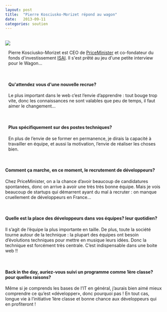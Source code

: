 ```yaml
---
layout: post
title:  "Pierre Kosciusko-Morizet répond au wagon"
date:   2013-09-11
categories: soutien
---
```



<br/>
<div class="row-fluid">
	<div class="span4 center">
		<img src="/assets/pkm.jpg">
	</div>
	<div class="span8"style="padding-left:10px;">
		<p class="justify">Pierre Kosciusko-Morizet est CEO de <a href="http://www.priceminister.com/">PriceMinister</a> et co-fondateur du fonds d'investissement <a href="http://www.isai.fr/">ISAI</a>. Il s'est prêté au jeu d'une petite interview pour le Wagon...</p>
		<br/>
		<h4 class="bold">Qu'attendez vous d'une nouvelle recrue?</h4>
		<p class="justify">Le plus important dans le web c’est l’envie d’apprendre : tout bouge trop vite, donc les connaissances ne sont valables que peu de temps, il faut aimer le changement...</p>
		<br/>
		<h4 class="bold">Plus spécifiquement sur des postes techniques?</h4>
		<p class="justify">En plus de l’envie de se former en permanence, je dirais la capacité à travailler en équipe, et aussi la motivation, l’envie de réaliser les choses bien.</p>
	</div>
</div>


<br/>


<h4 class="bold">Comment ça marche, en ce moment, le recrutement de développeurs?</h4>
<p class="justify">Chez PriceMinister, on a la chance d’avoir beaucoup de candidatures spontanées, donc on arrive à avoir une très très bonne équipe. Mais je vois beaucoup de startups qui démarrent ayant du mal à recruter : on manque cruellement de développeurs en France...</p>
<br/>


<h4 class="bold">Quelle est la place des développeurs dans vos équipes? leur quotidien?</h4>
<p class="justify">Il s’agit de l’équipe la plus importante en taille. De plus, toute la société tourne autour de la technique : la plupart des équipes ont besoin d’évolutions techniques pour mettre en musique leurs idées. Donc la technique est forcément très centrale. C’est indispensable dans une boite web !!</p>
<br/>

<h4 class="bold">Back in the day, auriez-vous suivi un programme comme 1ère classe? pour quelles raisons?</h4>
<p class="justify">Même si je comprends les bases de l’IT en général, j’aurais bien aimé mieux comprendre ce qu’est «développer», donc pourquoi pas !  En tout cas, longue vie à l’initiative 1ère classe et bonne chance aux développeurs qui en profiteront !</p>
<br/>
